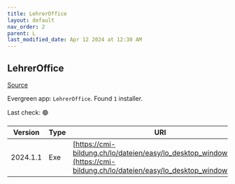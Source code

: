 ```yaml
---
title: LehrerOffice
layout: default
nav_order: 2
parent: L
last_modified_date: Apr 12 2024 at 12:30 AM
---
```


## LehrerOffice

[Source](https://lehreroffice.net/)

Evergreen app: `LehrerOffice`. Found `1` installer.

Last check: 🟢

| Version  | Type | URI                                                                                                                            |
| -------- | ---- | ------------------------------------------------------------------------------------------------------------------------------ |
| 2024.1.1 | Exe  | [https://cmi-bildung.ch/lo/dateien/easy/lo_desktop_windows.exe](https://cmi-bildung.ch/lo/dateien/easy/lo_desktop_windows.exe) |
